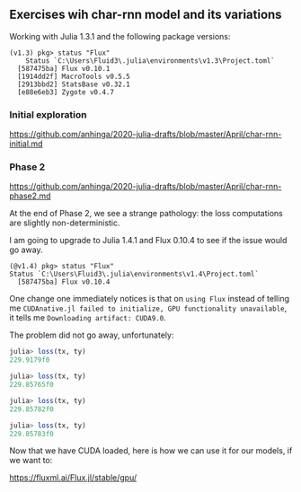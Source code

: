 ## Exercises wih char-rnn model and its variations

Working with Julia 1.3.1 and the following package versions:

```
(v1.3) pkg> status "Flux"
    Status `C:\Users\Fluid3\.julia\environments\v1.3\Project.toml`
  [587475ba] Flux v0.10.1
  [1914dd2f] MacroTools v0.5.5
  [2913bbd2] StatsBase v0.32.1
  [e88e6eb3] Zygote v0.4.7
```


### Initial exploration

https://github.com/anhinga/2020-julia-drafts/blob/master/April/char-rnn-initial.md

### Phase 2

https://github.com/anhinga/2020-julia-drafts/blob/master/April/char-rnn-phase2.md

At the end of Phase 2, we see a strange pathology: the loss computations are slightly non-deterministic.

I am going to upgrade to Julia 1.4.1 and Flux 0.10.4 to see if the issue would go away.

```
(@v1.4) pkg> status "Flux"
Status `C:\Users\Fluid3\.julia\environments\v1.4\Project.toml`
  [587475ba] Flux v0.10.4
```

One change one immediately notices is that on `using Flux` instead of telling me `CUDAnative.jl failed to initialize, GPU functionality unavailable`, it tells me `Downloading artifact: CUDA9.0`.

The problem did not go away, unfortunately:

```julia
julia> loss(tx, ty)
229.9179f0

julia> loss(tx, ty)
229.85765f0

julia> loss(tx, ty)
229.85782f0

julia> loss(tx, ty)
229.85783f0
```

Now that we have CUDA loaded, here is how we can use it for our models, if we want to:

https://fluxml.ai/Flux.jl/stable/gpu/
